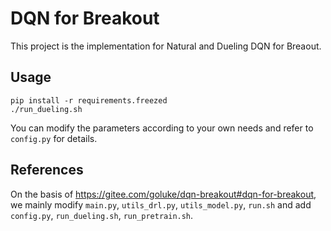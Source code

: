 # DQN for Breakout

This project is the implementation for Natural and Dueling DQN for Breaout.

## Usage

```shell
pip install -r requirements.freezed
./run_dueling.sh
```

You can modify the parameters according to your own needs and refer to `config.py` for details. 

## References
On the basis of https://gitee.com/goluke/dqn-breakout#dqn-for-breakout, we mainly modify `main.py`, `utils_drl.py`, `utils_model.py`, `run.sh` and add `config.py`, `run_dueling.sh`, `run_pretrain.sh`.



